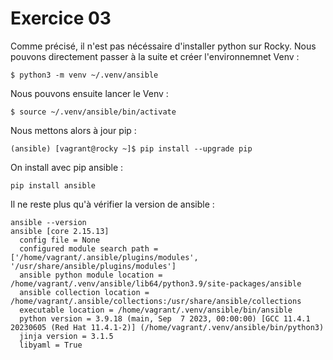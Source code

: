 # Exercice 03

Comme précisé, il n'est pas nécéssaire d'installer python sur Rocky. Nous
pouvons directement passer à la suite et créer l'environnemnet Venv :  

```
$ python3 -m venv ~/.venv/ansible
```

Nous pouvons ensuite lancer le Venv :  

```
$ source ~/.venv/ansible/bin/activate
```
Nous mettons alors à jour pip :  

```
(ansible) [vagrant@rocky ~]$ pip install --upgrade pip
```

On install avec pip ansible :  

```
pip install ansible
```

Il ne reste plus qu'à vérifier la version de ansible :

```
ansible --version
ansible [core 2.15.13]
  config file = None
  configured module search path = ['/home/vagrant/.ansible/plugins/modules', '/usr/share/ansible/plugins/modules']
  ansible python module location = /home/vagrant/.venv/ansible/lib64/python3.9/site-packages/ansible
  ansible collection location = /home/vagrant/.ansible/collections:/usr/share/ansible/collections
  executable location = /home/vagrant/.venv/ansible/bin/ansible
  python version = 3.9.18 (main, Sep  7 2023, 00:00:00) [GCC 11.4.1 20230605 (Red Hat 11.4.1-2)] (/home/vagrant/.venv/ansible/bin/python3)
  jinja version = 3.1.5
  libyaml = True
```
